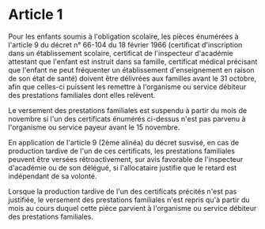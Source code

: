 # Article 1

Pour les enfants soumis à l'obligation scolaire, les pièces énumérées à l'article 9 du décret n° 66-104 du 18 février 1966 (certificat d'inscription dans un établissement scolaire, certificat de l'inspecteur d'académie attestant que l'enfant est instruit dans sa famille, certificat médical précisant que l'enfant ne peut fréquenter un établissement d'enseignement en raison de son état de santé) doivent être délivrées aux familles avant le 31 octobre, afin que celles-ci puissent les remettre à l'organisme ou service débiteur des prestations familiales dont elles relèvent.

Le versement des prestations familiales est suspendu à partir du mois de novembre si l'un des certificats énumérés ci-dessus n'est pas parvenu à l'organisme ou service payeur avant le 15 novembre.

En application de l'article 9 (2ème alinéa) du décret susvisé, en cas de production tardive de l'un de ces certificats, les prestations familiales peuvent être versées rétroactivement, sur avis favorable de l'inspecteur d'académie ou de son délégué, si l'allocataire justifie que le retard est indépendant de sa volonté.

Lorsque la production tardive de l'un des certificats précités n'est pas justifiée, le versement des prestations familiales n'est repris qu'à partir du mois au cours duquel cette pièce parvient à l'organisme ou service débiteur des prestations familiales.
